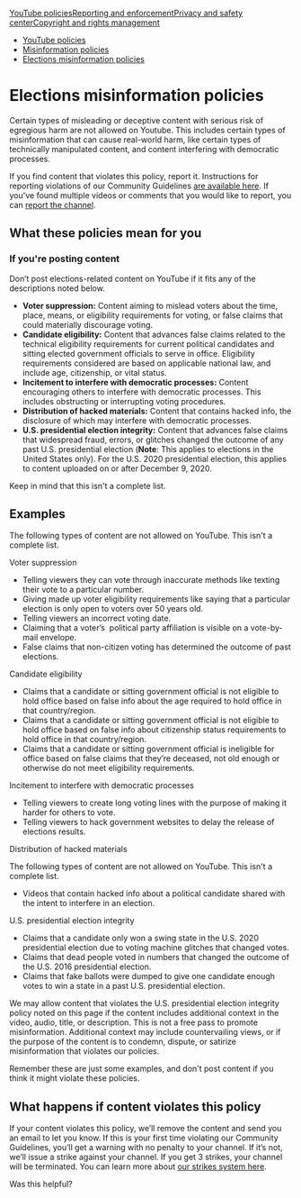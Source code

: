 [YouTube policies](/youtube/topic/2803176?hl=en&ref_topic=6151248,3230811,3256124,)[Reporting and enforcement](/youtube/topic/2803138?hl=en&ref_topic=6151248,3230811,3256124,)[Privacy and safety center](/youtube/topic/2803240?hl=en&ref_topic=6151248,3230811,3256124,)[Copyright and rights management](/youtube/topic/2676339?hl=en&ref_topic=6151248,3230811,3256124,)
    

*   [YouTube policies](/youtube/topic/2803176?hl=en&ref_topic=6151248)
*   [Misinformation policies](/youtube/topic/10833358?hl=en&ref_topic=2803176)
*   [Elections misinformation policies](/youtube/answer/10835034)

Elections misinformation policies
=================================

Certain types of misleading or deceptive content with serious risk of egregious harm are not allowed on Youtube. This includes certain types of misinformation that can cause real-world harm, like certain types of technically manipulated content, and content interfering with democratic processes.

If you find content that violates this policy, report it. Instructions for reporting violations of our Community Guidelines [are available here](/youtube/answer/2802027). If you've found multiple videos or comments that you would like to report, you can [report the channel](/youtube/answer/2802027#report_channel).

What these policies mean for you
--------------------------------

### **If you're posting content**

Don’t post elections-related content on YouTube if it fits any of the descriptions noted below.

*   **Voter suppression:** Content aiming to mislead voters about the time, place, means, or eligibility requirements for voting, or false claims that could materially discourage voting.
*   **Candidate eligibility:** Content that advances false claims related to the technical eligibility requirements for current political candidates and sitting elected government officials to serve in office. Eligibility requirements considered are based on applicable national law, and include age, citizenship, or vital status.
*   **Incitement to interfere with democratic processes:** Content encouraging others to interfere with democratic processes. This includes obstructing or interrupting voting procedures.
*   **Distribution of hacked materials:** Content that contains hacked info, the disclosure of which may interfere with democratic processes.
*   **U.S. presidential election integrity:** Content that advances false claims that widespread fraud, errors, or glitches changed the outcome of any past U.S. presidential election (**Note**: This applies to elections in the United States only). For the U.S. 2020 presidential election, this applies to content uploaded on or after December 9, 2020.

Keep in mind that this isn't a complete list.

Examples
--------

The following types of content are not allowed on YouTube. This isn't a complete list.

Voter suppression

*   Telling viewers they can vote through inaccurate methods like texting their vote to a particular number.
*   Giving made up voter eligibility requirements like saying that a particular election is only open to voters over 50 years old.
*   Telling viewers an incorrect voting date.
*   Claiming that a voter’s  political party affiliation is visible on a vote-by-mail envelope.
*   False claims that non-citizen voting has determined the outcome of past elections.

Candidate eligibility

*   Claims that a candidate or sitting government official is not eligible to hold office based on false info about the age required to hold office in that country/region.
*   Claims that a candidate or sitting government official is not eligible to hold office based on false info about citizenship status requirements to hold office in that country/region.
*   Claims that a candidate or sitting government official is ineligible for office based on false claims that they’re deceased, not old enough or otherwise do not meet eligibility requirements.

Incitement to interfere with democratic processes

*   Telling viewers to create long voting lines with the purpose of making it harder for others to vote.
*   Telling viewers to hack government websites to delay the release of elections results.

Distribution of hacked materials

The following types of content are not allowed on YouTube. This isn't a complete list.

*   Videos that contain hacked info about a political candidate shared with the intent to interfere in an election.

U.S. presidential election integrity

*   Claims that a candidate only won a swing state in the U.S. 2020 presidential election due to voting machine glitches that changed votes.
*   Claims that dead people voted in numbers that changed the outcome of the U.S. 2016 presidential election.
*   Claims that fake ballots were dumped to give one candidate enough votes to win a state in a past U.S. presidential election.

We may allow content that violates the U.S. presidential election integrity policy noted on this page if the content includes additional context in the video, audio, title, or description. This is not a free pass to promote misinformation. Additional context may include countervailing views, or if the purpose of the content is to condemn, dispute, or satirize misinformation that violates our policies.

Remember these are just some examples, and don't post content if you think it might violate these policies.

What happens if content violates this policy
--------------------------------------------

If your content violates this policy, we’ll remove the content and send you an email to let you know. If this is your first time violating our Community Guidelines, you’ll get a warning with no penalty to your channel. If it’s not, we’ll issue a strike against your channel. If you get 3 strikes, your channel will be terminated. You can learn more about [our strikes system here](/youtube/answer/2802032).

Was this helpful?